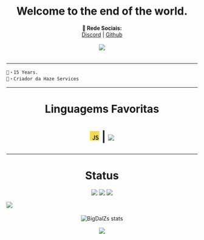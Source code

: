 <h1 align="center">Welcome to the end of the world.</h1>

<p align="center">
  <b>👻 Rede Sociais:</b><br>
  <a href="https://discord.gg/">Discord</a> |
  <a href="https://github.com/BigDalZs">Github</a>
  <br><br>
  <img src="http://38.media.tumblr.com/3a9dd6a53c8780fb3a0504e645643bed/tumblr_ngqesvUoJT1rv6v1wo1_400.gif">
  <br><br>
</p>

-----

```diff
🖤・15 Years.
🍇・Criador da Haze Services
```

-----

<h1 align="center">Linguagems Favoritas<h1>

<p align="center"> 
  <code><img height="25" src="https://raw.githubusercontent.com/github/explore/80688e429a7d4ef2fca1e82350fe8e3517d3494d/topics/javascript/javascript.png"></code>&nbsp;|
  <code><img height="25" src="https://upload.wikimedia.org/wikipedia/commons/thumb/c/c3/Python-logo-notext.svg/1024px-Python-logo-notext.svg.png"></code>
</p>

-----

<h1 align="center">Status</h1>
<p align="center">
  <img src="https://img.shields.io/github/followers/BigDalZs?style=social">
  <img src="https://img.shields.io/github/stars/BigDalZs?style=social">
  <img src="https://komarev.com/ghpvc/?username=BigDalZs&color=blue">
</p>

<img src="https://activity-graph.herokuapp.com/graph?username=BigDalZs">

<p align="center"> <img align="center" src="https://github-readme-stats.vercel.app/api?username=BigDalZs&show_icons=true&include_all_commits=true&show_icons=true&title_color=fff&icon_color=79ff97&text_color=9f9f9f&bg_color=151515" alt="BigDalZs stats" /> </p>

<p align="center"> <img align="center" src="https://github-readme-stats.vercel.app/api/top-langs/?username=BigDalZs&layout=compact&show_icons=true&title_color=fff&icon_color=79ff97&text_color=9f9f9f&bg_color=151515" /></p>
